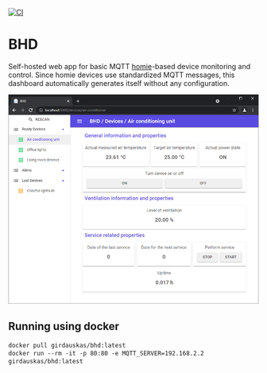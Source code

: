 [![CI](https://github.com/Girdauskas/BlazorHomieDashboard/actions/workflows/CI.yml/badge.svg?branch=Development)](https://github.com/Girdauskas/BlazorHomieDashboard/actions/workflows/CI.yml)

# BHD

Self-hosted web app for basic MQTT [homie](https://homieiot.github.io/)-based device monitoring and control. Since homie devices use standardized MQTT messages, this dashboard automatically generates itself without any configuration.

![Screen shot](images/screen1.png?raw=true)

## Running using docker
```
docker pull girdauskas/bhd:latest
docker run --rm -it -p 80:80 -e MQTT_SERVER=192.168.2.2 girdauskas/bhd:latest
```

